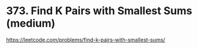 # 373. Find K Pairs with Smallest Sums (medium)

https://leetcode.com/problems/find-k-pairs-with-smallest-sums/
